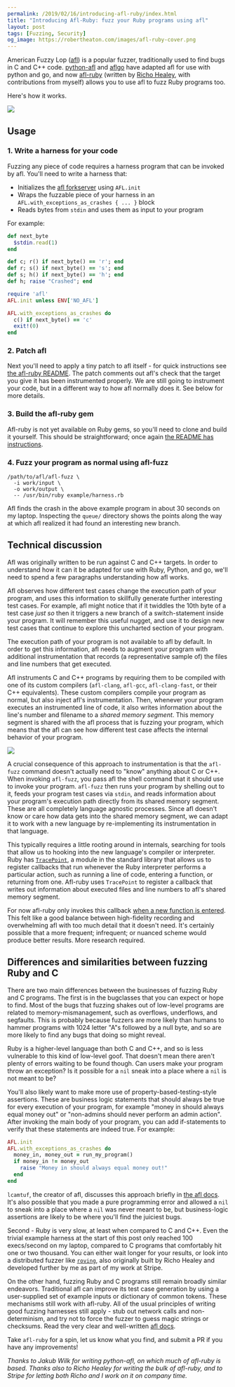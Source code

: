 ```yaml
---
permalink: /2019/02/16/introducing-afl-ruby/index.html
title: "Introducing Afl-Ruby: fuzz your Ruby programs using afl"
layout: post
tags: [Fuzzing, Security]
og_image: https://robertheaton.com/images/afl-ruby-cover.png
---
```

American Fuzzy Lop ([afl][afl-home]) is a popular fuzzer, traditionally used to find bugs in C and C++ code. [python-afl][python-afl] and [aflgo][aflgo] have adapted afl for use with python and go, and now [afl-ruby][afl-ruby] (written by [Richo Healey][richo], with contributions from myself) allows you to use afl to fuzz Ruby programs too.

Here's how it works.

<img src="/images/afl-ruby-cover.png" />

[afl-home]: http://lcamtuf.coredump.cx/afl/
[python-afl]: https://github.com/jwilk/python-afl
[aflgo]: https://github.com/aflgo/aflgo
[afl-ruby]: https://github.com/richo/afl-ruby
[richo]: https://twitter.com/rich0h

## Usage

### 1. Write a harness for your code

Fuzzing any piece of code requires a harness program that can be invoked by afl. You'll need to write a harness that:

* Initializes the [afl forkserver][afl-forkserver] using `AFL.init`
* Wraps the fuzzable piece of your harness in an `AFL.with_exceptions_as_crashes { ... }` block
* Reads bytes from `stdin` and uses them as input to your program

[afl-forkserver]: https://github.com/mirrorer/afl/tree/2fb5a3482ec27b593c57258baae7089ebdc89043/llvm_mode

For example:

```ruby
def next_byte
  $stdin.read(1)
end

def c; r() if next_byte() == 'r'; end
def r; s() if next_byte() == 's'; end
def s; h() if next_byte() == 'h'; end
def h; raise "Crashed"; end

require 'afl'
AFL.init unless ENV['NO_AFL']

AFL.with_exceptions_as_crashes do
  c() if next_byte() == 'c'
  exit!(0)
end
```

### 2. Patch afl

Next you'll need to apply a tiny patch to afl itself - for quick instructions see [the afl-ruby README][afl-ruby-readme-patch-afl]. The patch comments out afl's check that the target you give it has been instrumented properly. We are still going to instrument your code, but in a different way to how afl normally does it. See below for more details.

[afl-ruby-readme-patch-afl]: https://github.com/richo/afl-ruby#3-patch-afl

### 3. Build the afl-ruby gem

Afl-ruby is not yet available on Ruby gems, so you'll need to clone and build it yourself. This should be straightforward; once again [the README has instructions][afl-ruby-readme-build].

[afl-ruby-readme-build]: https://github.com/richo/afl-ruby#1-build-the-extension

### 4. Fuzz your program as normal using afl-fuzz

```
/path/to/afl/afl-fuzz \
  -i work/input \
  -o work/output \
  -- /usr/bin/ruby example/harness.rb
```

Afl finds the crash in the above example program in about 30 seconds on my laptop. Inspecting the `queue/` directory shows the points along the way at which afl realized it had found an interesting new branch.

## Technical discussion

Afl was originally written to be run against C and C++ targets. In order to understand how it can it be adapted for use with Ruby, Python, and go, we'll need to spend a few paragraphs understanding how afl works.

Afl observes how different test cases change the execution path of your program, and uses this information to skillfully generate further interesting test cases. For example, afl might notice that if it twiddles the 10th byte of a test case *just so* then it triggers a new branch of a switch-statement inside your program. It will remember this useful nugget, and use it to design new test cases that continue to explore this uncharted section of your program.

The execution path of your program is not available to afl by default. In order to get this information, afl needs to augment your program with additional instrumentation that records (a representative sample of) the files and line numbers that get executed.

Afl instruments C and C++ programs by requiring them to be compiled with one of its custom compilers (`afl-clang`, `afl-gcc`, `afl-clang-fast`, or their C++ equivalents). These custom compilers compile your program as normal, but also inject afl's instrumentation. Then, whenever your program executes an instrumented line of code, it also writes information about the line's number and filename to a *shared memory segment*. This memory segment is shared with the afl process that is fuzzing your program, which means that the afl can see how different test case affects the internal behavior of your program.

<img src="/images/afl-ruby-overview.png" />

A crucial consequence of this approach to instrumentation is that the `afl-fuzz` command doesn't actually need to "know" anything about C or C++. When invoking `afl-fuzz`, you pass afl the shell command that it should use to invoke your program. `afl-fuzz` then runs your program by shelling out to it, feeds your program test cases via `stdin`, and reads information about your program's execution path directly from its shared memory segment. These are all completely language agnostic processes. Since afl doesn't know or care how data gets into the shared memory segment, we can adapt it to work with a new language by re-implementing its instrumentation in that language.

This typically requires a little rooting around in internals, searching for tools that allow us to hooking into the new language's compiler or interpreter. Ruby has [`TracePoint`][tracepoint], a module in the standard library that allows us to register callbacks that run whenever the Ruby interpreter performs a particular action, such as running a line of code, entering a function, or returning from one. Afl-ruby uses `TracePoint` to register a callback that writes out information about executed files and line numbers to afl's shared memory segment.

[tracepoint]: https://ruby-doc.org/core-2.5.0/TracePoint.html

For now afl-ruby only invokes this callback [when a new function is entered][new-function]. This felt like a good balance between high-fidelity recording and overwhelming afl with too much detail that it doesn't need. It's certainly possible that a more frequent; infrequent; or nuanced scheme would produce better results. More research required.

[new-function]: https://github.com/richo/afl-ruby/blob/a56684bf1271eff07604cea2dd7448d0572b47f2/lib/afl.rb#L17-L19

## Differences and similarities between fuzzing Ruby and C

There are two main differences between the businesses of fuzzing Ruby and C programs. The first is in the bugclasses that you can expect or hope to find. Most of the bugs that fuzzing shakes out of low-level programs are related to memory-mismanagement, such as overflows, underflows, and segfaults. This is probably because fuzzers are more likely than humans to hammer programs with 1024 letter "A"s followed by a null byte, and so are more likely to find any bugs that doing so might reveal.

Ruby is a higher-level language than both C and C++, and so is less vulnerable to this kind of low-level goof. That doesn't mean there aren't plenty of errors waiting to be found though. Can users make your program throw an exception? Is it possible for a `nil` sneak into a place where a `nil` is not meant to be?

You'll also likely want to make more use of property-based-testing-style assertions. These are business logic statements that should always be true for every execution of your program, for example "money in should always equal money out" or "non-admins should never perform an admin action". After invoking the main body of your program, you can add if-statements to verify that these statements are indeed true. For example:

```ruby
AFL.init
AFL.with_exceptions_as_crashes do
  money_in, money_out = run_my_program()
  if money_in != money_out
    raise "Money in should always equal money out!"
  end
end
```

`lcamtuf`, the creator of afl, discusses this approach briefly in [the afl docs][assertions]. It's also possible that you made a pure programming error and allowed a `nil` to sneak into a place where a `nil` was never meant to be, but business-logic assertions are likely to be where you'll find the juiciest bugs.

[assertions]: https://github.com/mirrorer/afl/blob/2fb5a3482ec27b593c57258baae7089ebdc89043/docs/life_pro_tips.txt#L100-L101

Second - Ruby is very slow, at least when compared to C and C++. Even the trivial example harness at the start of this post only reached 100 execs/second on my laptop, compared to C programs that comfortably hit one or two thousand. You can either wait longer for your results, or look into a distributed fuzzer like [`roving`][roving], also originally built by Richo Healey and developed further by me as part of my work at Stripe.

[roving]: https://github.com/richo/roving

On the other hand, fuzzing Ruby and C programs still remain broadly similar endeavors. Traditional afl can improve its test case generation by using a user-supplied set of example inputs or dictionary of common tokens. These mechanisms still work with afl-ruby. All of the usual principles of writing good fuzzing harnesses still apply - stub out network calls and non-determinism, and try not to force the fuzzer to guess magic strings or checksums. Read the very clear and well-written [afl docs][afl-docs].

[afl-docs]: https://github.com/mirrorer/afl/tree/master/docs

Take `afl-ruby` for a spin, let us know what you find, and submit a PR if you have any improvements!

*Thanks to Jakub Wilk for writing python-afl, on which much of afl-ruby is based. Thanks also to Richo Healey for writing the bulk of afl-ruby, and to Stripe for letting both Richo and I work on it on company time.*
